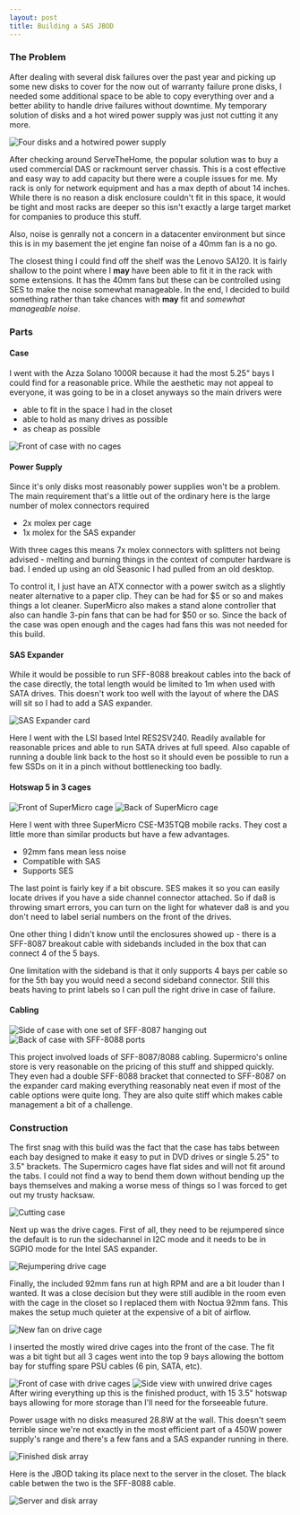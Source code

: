 ```yaml
---
layout: post
title: Building a SAS JBOD
---
```


### The Problem

After dealing with several disk failures over the past year and picking up some 
new disks to cover for the now out of warranty failure prone disks, I needed
some additional space to be able to copy everything over and a better ability
to handle drive failures without downtime. My temporary solution of disks and
a hot wired power supply was just not cutting it any more.

![Four disks and a hotwired power supply](/assets/images/diy-das-2017/IMG_20171107_222702.jpg)

After checking around ServeTheHome, the popular solution was to buy a used
commercial DAS or rackmount server chassis. This is a cost effective and easy 
way to add capacity but there were a couple issues for me. My rack is only for 
network equipment and has a max depth of about 14 inches. While there is no
reason a disk enclosure couldn't fit in this space, it would be tight and most 
racks are deeper so this isn't exactly a large target market for companies to 
produce this stuff.

Also, noise is genrally not a concern in a datacenter environment but since
this is in my basement the jet engine fan noise of a 40mm fan is a no go.

The closest thing I could find off the shelf was the Lenovo SA120. It is fairly 
shallow to the point where I **may** have been able to fit it in the rack with
some extensions. It has the 40mm fans but these can be controlled using SES
to make the noise somewhat manageable. In the end, I decided to build something 
rather than take chances with **may** fit and *somewhat manageable noise*.

### Parts

#### Case

I went with the Azza Solano 1000R because it had the most 5.25" bays I could 
find for a reasonable price. While the aesthetic may not appeal to everyone, it
was going to be in a closet anyways so the main drivers were 

* able to fit in the space I had in the closet
* able to hold as many drives as possible
* as cheap as possible

![Front of case with no cages](/assets/images/diy-das-2017/IMG_20171116_232147.jpg)

#### Power Supply

Since it's only disks most reasonably power supplies won't be a problem. The 
main requirement that's a little out of the ordinary here is the large number 
of molex connectors required

* 2x molex per cage
* 1x molex for the SAS expander

With three cages this means 7x molex connectors with splitters not being 
advised - melting and burning things in the context of computer hardware is
bad. I ended up using an old Seasonic I had pulled from an old desktop.

To control it, I just have an ATX connector with a power switch as a slightly
neater alternative to a paper clip. They can be had for $5 or so and makes
things a lot cleaner. SuperMicro also makes a stand alone controller that also
can handle 3-pin fans that can be had for $50 or so. Since the back of the case 
was open enough and the cages had fans this was not needed for this build.

#### SAS Expander

While it would be possible to run SFF-8088 breakout cables into the back of the case directly, the total length would be limited to 1m when used with SATA 
drives. This doesn't work too well with the layout of where the DAS will sit 
so I had to add a SAS expander.

![SAS Expander card](/assets/images/diy-das-2017/IMG_20171212_220605.jpg)

Here I went with the LSI based Intel RES2SV240. Readily available for reasonable prices
and able to run SATA drives at full speed. Also capable of running a double
link back to the host so it should even be possible to run a few SSDs on it
in a pinch without bottlenecking too badly.

#### Hotswap 5 in 3 cages

![Front of SuperMicro cage](/assets/images/diy-das-2017/IMG_20171117_205640.jpg)
![Back of SuperMicro cage](/assets/images/diy-das-2017/IMG_20171117_205648.jpg)

Here I went with three SuperMicro CSE-M35TQB mobile racks. They cost a little 
more than similar products but have a few advantages.

* 92mm fans mean less noise
* Compatible with SAS
* Supports SES

The last point is fairly key if a bit obscure. SES makes it so you can easily
locate drives if you have a side channel connector attached. So if da8 is 
throwing smart errors, you can turn on the light for whatever da8 is and you
don't need to label serial numbers on the front of the drives.

One other thing I didn't know until the enclosures showed up - there is a 
SFF-8087 breakout cable with sidebands included in the box that can connect
4 of the 5 bays.

One limitation with the sideband is that it only supports 4 bays per cable
so for the 5th bay you would need a second sideband connector. Still this beats
having to print labels so I can pull the right drive in case of failure.

#### Cabling

![Side of case with one set of SFF-8087 hanging out](/assets/images/diy-das-2017/IMG_20171116_232127.jpg)
![Back of case with SFF-8088 ports](/assets/images/diy-das-2017/IMG_20171116_232138.jpg)

This project involved loads of SFF-8087/8088 cabling. Supermicro's online store
is very reasonable on the pricing of this stuff and shipped quickly. They even
had a double SFF-8088 bracket that connected to SFF-8087 on the expander card 
making everything reasonably neat even if most of the cable options were quite
long. They are also quite stiff which makes cable management a bit of a 
challenge.

### Construction

The first snag with this build was the fact that the case has tabs between each
bay designed to make it easy to put in DVD drives or single 5.25" to 3.5"
brackets. The Supermicro cages have flat sides and will not fit around the tabs.
I could not find a way to bend them down without bending up the bays themselves
and making a worse mess of things so I was forced to get out my trusty hacksaw.

![Cutting case](/assets/images/diy-das-2017/IMG_20171210_201914.jpg)

Next up was the drive cages. First of all, they need to be rejumpered since 
the default is to run the sidechannel in I2C mode and it needs to be in SGPIO 
mode for the Intel SAS expander.

![Rejumpering drive cage](/assets/images/diy-das-2017/IMG_20171212_210355.jpg)

Finally, the included 92mm fans run at high RPM and are a bit louder than I 
wanted. It was a close decision but they were still audible in the room even
with the cage in the closet so I replaced them with Noctua 92mm fans. This makes
the setup much quieter at the expensive of a bit of airflow.

![New fan on drive cage](/assets/images/diy-das-2017/IMG_20171212_211535.jpg)

I inserted the mostly wired drive cages into the front of the case. The
fit was a bit tight but all 3 cages went into the top 9 bays allowing the bottom
bay for stuffing spare PSU cables (6 pin, SATA, etc).

![Front of case with drive cages](/assets/images/diy-das-2017/IMG_20171212_214617.jpg)
![Side view with unwired drive cages](/assets/images/diy-das-2017/IMG_20171212_214627.jpg)
After wiring everything up this is the finished product, with 15 3.5" hotswap bays allowing for more 
storage than I'll need for the forseeable future. 

Power usage with no disks measured 28.8W at the wall. This doesn't seem 
terrible since we're not exactly in the most efficient part of a 450W power 
supply's range and there's a few fans and a SAS expander running in there.

![Finished disk array](/assets/images/diy-das-2017/IMG_20171212_232032.jpg)

Here is the JBOD taking its place next to the server in the closet. The black
cable betwen the two is the SFF-8088 cable.

![Server and disk array](/assets/images/diy-das-2017/IMG_20171212_232010.jpg)
